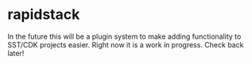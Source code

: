 # rapidstack

In the future this will be a plugin system to make adding functionality to SST/CDK projects easier. Right now it is a work in progress. Check back later!
